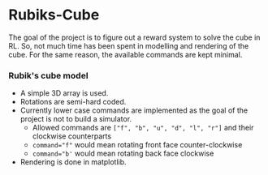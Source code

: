 # Rubiks-Cube
The goal of the project is to figure out a reward system to solve the cube in RL. 
So, not much time has been spent in modelling and rendering of the cube. 
For the same reason, the available commands are kept minimal.
 
### Rubik's cube model
* A simple 3D array is used. 
* Rotations are semi-hard coded.
* Currently lower case commands are implemented as the goal of the
project is not to build a simulator.
    * Allowed commands are `["f", "b", "u", "d", "l", "r"]` and their clockwise counterparts
    * `command="f"` would mean rotating front face counter-clockwise
    * `command="b'` would mean rotating back face clockwise
* Rendering is done in matplotlib. 
